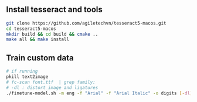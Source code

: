 ## Install tesseract and tools

```bash
git clone https://github.com/agiletechvn/tesseract5-macos.git
cd tesseract5-macos
mkdir build && cd build && cmake ..
make all && make install
```

## Train custom data

```bash
# if running
pkill text2image
# fc-scan font.ttf  | grep family:
# -dl : distort_image and ligatures
./finetune-model.sh -m eng -f "Arial" -f "Arial Italic" -o digits [-dl]
```
